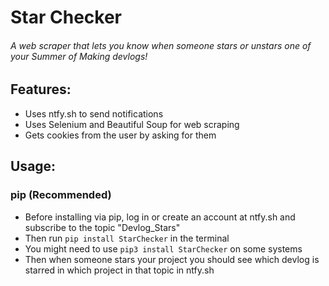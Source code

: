 # Star Checker

###### A web scraper that lets you know when someone stars or unstars one of your Summer of Making devlogs!

## Features:
- Uses ntfy.sh to send notifications
- Uses Selenium and Beautiful Soup for web scraping
- Gets cookies from the user by asking for them

## Usage:
### pip (Recommended)
- Before installing via pip, log in or create an account at ntfy.sh and subscribe to the topic "Devlog_Stars"
- Then run `pip install StarChecker` in the terminal
- You might need to use `pip3 install StarChecker` on some systems
- Then when someone stars your project you should see which devlog is starred in which project in that topic in ntfy.sh
